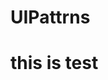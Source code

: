 # UIPattrns

<h1> this is test </h1>
<img href="img/app-sub-category/classes-and-routines.png" ></img>
